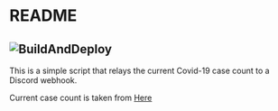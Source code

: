 # README
![BuildAndDeploy](https://github.com/HelixSpiral/Covid-19-Cases-Discord-Relay/workflows/BuildAndDeploy/badge.svg)
---

This is a simple script that relays the current Covid-19 case count to a Discord webhook.

Current case count is taken from [Here](https://coronavirus-19-api.herokuapp.com/all)
